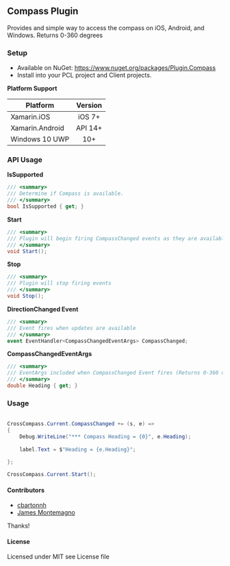 ## Compass Plugin
Provides and simple way to access the compass on iOS, Android, and Windows. Returns 0-360 degrees

### Setup
* Available on NuGet: https://www.nuget.org/packages/Plugin.Compass
* Install into your PCL project and Client projects.

**Platform Support**

|Platform|Version|
| ------------------- | :-----------: |
|Xamarin.iOS|iOS 7+|
|Xamarin.Android|API 14+|
|Windows 10 UWP|10+|

### API Usage

**IsSupported**
```csharp
/// <summary>
/// Determine if Compass is available.
/// </summary>
bool IsSupported { get; }
```


**Start**
```csharp
/// <summary>
/// Plugin will begin firing CompassChanged events as they are available
/// </summary>
void Start();
```

**Stop**
```csharp
/// <summary>
/// Plugin will stop firing events
/// </summary>
void Stop();
```

**DirectionChanged Event**
```csharp
/// <summary>
/// Event fires when updates are available
/// </summary>
event EventHandler<CompassChangedEventArgs> CompassChanged;
```

**CompassChangedEventArgs**
```csharp
/// <summary>
/// EventArgs included when CompassChanged Event fires (Returns 0-360 degrees)
/// </summary>
double Heading { get; }
```

### Usage

```csharp
 
CrossCompass.Current.CompassChanged += (s, e) =>
{
    Debug.WriteLine("*** Compass Heading = {0}", e.Heading);
    
    label.Text = $"Heading = {e.Heading}";
   
};

CrossCompass.Current.Start();
```

#### Contributors
* [cbartonnh](https://github.com/JarleySoft)
* [James Montemagno](https://github.com/jamesmontemagno)

Thanks!

#### License
Licensed under MIT see License file
